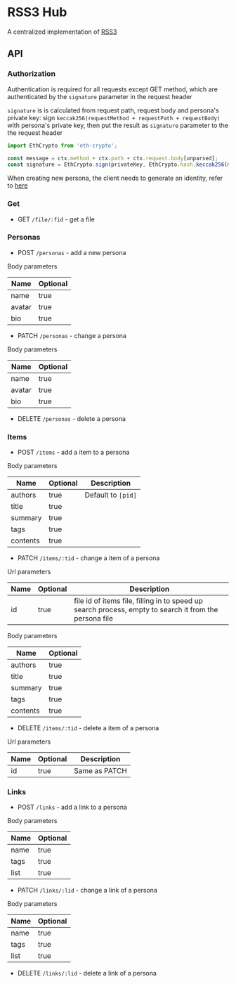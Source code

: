 # RSS3 Hub

A centralized implementation of [RSS3](https://github.com/NaturalSelectionLabs/RSS3)

## API

### Authorization

Authentication is required for all requests except GET method, which are authenticated by the `signature` parameter in the request header

`signature` is is calculated from request path, request body and persona's private key: sign `keccak256(requestMethod + requestPath + requestBody)` with persona's private key, then put the result as `signature` parameter to the the request header

```js
import EthCrypto from 'eth-crypto';

const message = ctx.method + ctx.path + ctx.request.body[unparsed];
const signature = EthCrypto.sign(privateKey, EthCrypto.hash.keccak256(message));
```

When creating new persona, the client needs to generate an identity, refer to [here](https://github.com/pubkey/eth-crypto#createidentity)

### Get

-   GET `/file/:fid` - get a file

### Personas

-   POST `/personas` - add a new persona

Body parameters

| Name   | Optional |
| ------ | -------- |
| name   | true     |
| avatar | true     |
| bio    | true     |

-   PATCH `/personas` - change a persona

Body parameters

| Name   | Optional |
| ------ | -------- |
| name   | true     |
| avatar | true     |
| bio    | true     |

-   DELETE `/personas` - delete a persona

### Items

-   POST `/items` - add a item to a persona

Body parameters

| Name     | Optional | Description        |
| -------- | -------- | ------------------ |
| authors  | true     | Default to `[pid]` |
| title    | true     |                    |
| summary  | true     |                    |
| tags     | true     |                    |
| contents | true     |                    |

-   PATCH `/items/:tid` - change a item of a persona

Url parameters

| Name | Optional | Description                                                                                            |
| ---- | -------- | ------------------------------------------------------------------------------------------------------ |
| id   | true     | file id of items file, filling in to speed up search process, empty to search it from the persona file |

Body parameters

| Name     | Optional |
| -------- | -------- |
| authors  | true     |
| title    | true     |
| summary  | true     |
| tags     | true     |
| contents | true     |

-   DELETE `/items/:tid` - delete a item of a persona

Url parameters

| Name | Optional | Description   |
| ---- | -------- | ------------- |
| id   | true     | Same as PATCH |

### Links

-   POST `/links` - add a link to a persona

Body parameters

| Name | Optional |
| ---- | -------- |
| name | true     |
| tags | true     |
| list | true     |

-   PATCH `/links/:lid` - change a link of a persona

Body parameters

| Name | Optional |
| ---- | -------- |
| name | true     |
| tags | true     |
| list | true     |

-   DELETE `/links/:lid` - delete a link of a persona
